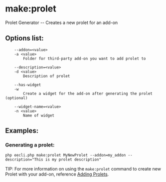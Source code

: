 # make:prolet

Prolet Generator -- Creates a new prolet for an add-on

## Options list:

```
    --addon=<value>
    -a <value>
        Folder for third-party add-on you want to add prolet to

    --description=<value>
    -d <value>
        Description of prolet

    --has-widget
    -w
        Create a widget for the add-on after generating the prolet (optional)

    --widget-name=<value>
    -n <value>
        Name of widget

```

## Examples:

### Generating a prolet:

`php eecli.php make:prolet MyNewProlet --addon=my_addon --description="This is my prolet description"`

TIP: For more information on using the `make:prolet` command to create new Prolet with your add-on, reference [Adding Prolets](development/prolets.md).

